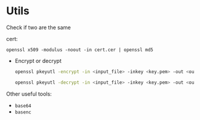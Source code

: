 # Utils

Check if two are the same

cert:

```
openssl x509 -modulus -noout -in cert.cer | openssl md5
```

- Encrypt or decrypt
    
    ```bash
    openssl pkeyutl -encrypt -in <input_file> -inkey <key.pem> -out <output_file>
    ```
    
    ```bash
    openssl pkeyutl -decrypt -in <input_file> -inkey <key.pem> -out <output_file>
    ```
    
Other useful tools:
* `base64`
* `basenc`

